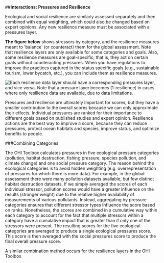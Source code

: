 ##**Interactions: Pressures and Resilience**

Ecological and social resilience are similarly assessed separately and then combined with equal weighting, which could also be changed based on expert opinions. Any new resilience measure must be associated with a pressures layer.

**The figure below** shows stressors by category, and the resilience measures meant to 'balance' (or counteract) them for the global assessment. Note that resilience layers are only available for some categories and goals. Also, some resilience measures are goal-specific; that is, they act on certain goals without counteracting pressures. When you have regulations to improve the practices captured in the status specific goals (e.g., sustainable tourism, lower bycatch, etc.), you can include them as resilience measures.

![Each resilience data layer should have a corresponding pressures layer, and vice versa. Note that a pressure layer becomes (1-resilience) in cases where only resilience data are available, due to data limitations.](https://docs.google.com/drawings/d/19ZBIhzTrNlumV9ZhCmsdEcvybFHp-eN5P5IFAsFmql0/pub?w=558&h=721)

Pressures and resilience are ultimately important for scores, but they have a smaller contribution to the overall scores because we can only approximate their effects. Individual pressures are ranked for their importance to different goals based on published studies and expert opinion. Resilience actions are the best way to improve a score, because they can reduce pressures, protect ocean habitats and species, improve status, and optimize benefits to people.

###Combining Categories

The OHI Toolbox calculates pressures in five ecological pressure categories (pollution, habitat destruction, fishing pressure, species pollution, and climate change) and one social pressure category. The reason behind the ecological categories is to avoid hidden weighting (e.g. overrepresentation of pressures for which there is more data). For example, in the global assessment there were many pollution datasets available, but few distinct habitat destruction datasets. If we simply averaged the scores of each individual stressor, pollution scores would have a greater influence on the results (stronger weight) due to the relative higher availability of measurements of various pollutants. Instead, aggregating by pressure categories ensures that different stressor types influence the score based on ranks. Nonetheless, the scores are combined in a cumulative way within each category to account for the fact that multiple stressors within a category have a cumulative impact that is greater than if only one of the stressors were present. The resulting scores for the five ecological categories are averaged to produce a single ecological pressures score. This score is then averaged with the social pressures score to produce the final overall pressure score.

A similar combination method occurs for the resilience layers in the OHI Toolbox.
